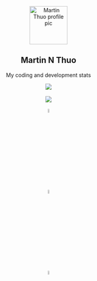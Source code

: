 <p align="center">
 <img width="100px" src="https://avatars.githubusercontent.com/u/60392385?s=400&u=304df86aee96e250b08a184469be583b8b66cce4&v=4" align="center" alt="Martin Thuo profile pic" />
 <h2 align="center">Martin N Thuo</h2>
 <p align="center">My coding and development stats</p>
</p>

<p align="center">
 
<a href="https://github.com/anuraghazra/github-readme-stats">
  <img align="center" src="https://github-readme-stats.vercel.app/api?username=MartinThuo&show_icons=true&bg_color=30,e96443,904e95&title_color=fff&text_color=fff" />
</a>
 
 <br>
 <br>
 
<a href="https://github.com/anuraghazra/github-readme-stats">
  <img align="center" src="https://github-readme-stats.vercel.app/api/wakatime?username=Mke_Thuo&layout=compact&range=last_7_days&bg_color=30,e96443,904e95&title_color=fff&text_color=fff" />
</a>

<br>
<br>

<a href="https://twitter.com/Martoe3301">
  <img align="center" src="https://img.pngio.com/twitter-logo-transparent-png-stickpng-twitter-logo-transparent-background-png-400_400.png" width="5%" height="5%" />
</a>

<br>
<br>
 
<a href="https://www.linkedin.com/in/martin-njoroge-31b3131a3/">
  <img align="center" src="https://omnisec.dk/wp-content/uploads/2020/01/linkedin-blue-style-logo-png-0-300x300.png" width="5%" height="5%" />
</a>

<br>
<br>
 
<a href="https://www.sololearn.com/profile/11793304">
  <img align="center" src="https://www.sololearn.com/Icons/Courses/0.png" width="5%" height="5%" />
</a>

</p>


